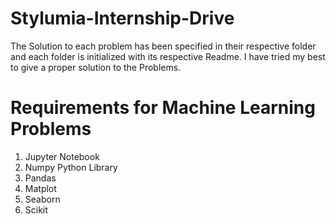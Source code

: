 # Stylumia-Internship-Drive
The Solution to each problem has been specified in their respective folder and each folder is initialized with its respective Readme.
I have tried my best to give a proper solution to the Problems.

# Requirements for Machine Learning Problems
1. Jupyter Notebook
2. Numpy Python Library
3. Pandas
4. Matplot
5. Seaborn
6. Scikit
